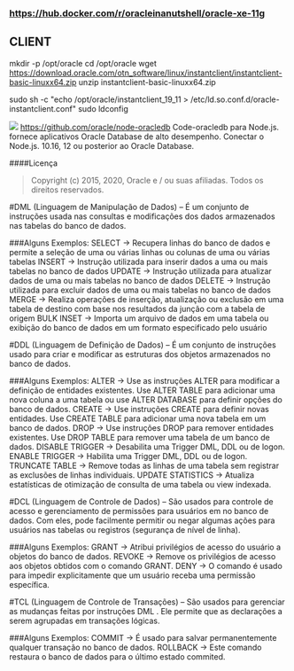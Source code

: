 ### https://hub.docker.com/r/oracleinanutshell/oracle-xe-11g

## CLIENT
mkdir -p /opt/oracle
cd /opt/oracle
wget https://download.oracle.com/otn_software/linux/instantclient/instantclient-basic-linuxx64.zip
unzip instantclient-basic-linuxx64.zip

sudo sh -c "echo /opt/oracle/instantclient_19_11 > /etc/ld.so.conf.d/oracle-instantclient.conf"
sudo ldconfig



![](https://oracle.github.io/node-oracledb/logo.png)
https://github.com/oracle/node-oracledb
 Code-oracledb para Node.js. fornece aplicativos Oracle Database de alto desempenho. Conectar o Node.js. 10.16, 12 ou posterior ao Oracle Database.


####Licença
>Copyright (c) 2015, 2020, Oracle e / ou suas afiliadas. Todos os direitos reservados.


#DML (Linguagem de Manipulação de Dados) – É um conjunto de instruções usada nas consultas e modificações dos dados armazenados nas tabelas do banco de dados.

###Alguns Exemplos:
SELECT -> Recupera linhas do banco de dados e permite a seleção de uma ou várias linhas ou colunas de uma ou várias tabelas 
INSERT -> Instrução utilizada para inserir dados a uma ou mais tabelas no banco de dados 
UPDATE -> Instrução utilizada para atualizar dados de uma ou mais tabelas no banco de dados
DELETE -> Instrução utilizada para excluir dados de uma ou mais tabelas no banco de dados
MERGE -> Realiza operações de inserção, atualização ou exclusão em uma tabela de destino com base nos resultados da junção com a tabela de origem
BULK INSET -> Importa um arquivo de dados em uma tabela ou exibição do banco de dados em um formato especificado pelo usuário



#DDL (Linguagem de Definição de Dados) – É um conjunto de instruções usado para criar e modificar as estruturas dos objetos armazenados no banco de dados.

###Alguns Exemplos:
ALTER -> Use as instruções ALTER para modificar a definição de entidades existentes. Use ALTER TABLE para adicionar uma nova coluna a uma tabela ou use ALTER DATABASE                                   para definir opções do banco de dados.
CREATE -> Use instruções CREATE para definir novas entidades. Use CREATE TABLE para adicionar uma nova tabela em um banco de dados.
DROP -> Use instruções DROP para remover entidades existentes. Use DROP TABLE para remover uma tabela de um banco de dados.
DISABLE TRIGGER -> Desabilita uma Trigger DML, DDL ou de logon.
ENABLE TRIGGER -> Habilita uma Trigger DML, DDL ou de logon.
TRUNCATE TABLE -> Remove todas as linhas de uma tabela sem registrar as exclusões de linhas individuais.
UPDATE STATISTICS -> Atualiza estatísticas de otimização de consulta de uma tabela ou view indexada.
 

#DCL (Linguagem de Controle de Dados) – São usados para controle de acesso e gerenciamento de permissões para usuários em no banco de dados. Com eles, pode facilmente permitir ou negar algumas ações para usuários nas tabelas ou registros (segurança de nível de linha).

###Alguns Exemplos:
GRANT -> Atribui privilégios de acesso do usuário a objetos do banco de dados.
REVOKE -> Remove os privilégios de acesso aos objetos obtidos com o comando GRANT.
DENY -> O comando é usado para impedir explicitamente que um usuário receba uma permissão específica. 



#TCL (Linguagem de Controle de Transações) – São usados ​​para gerenciar as mudanças feitas por instruções DML . Ele permite que as declarações a serem agrupadas em transações lógicas.
 
###Alguns Exemplos:
COMMIT -> É usado para salvar permanentemente qualquer transação no banco de dados.
ROLLBACK -> Este comando restaura o banco de dados para o último estado commited.

 